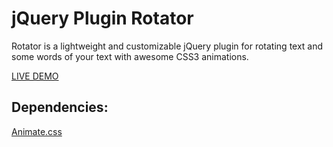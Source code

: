 jQuery Plugin Rotator 
=======

Rotator is a lightweight and customizable jQuery plugin for rotating text and some words of your text with awesome CSS3 animations.


<a href="http://ht2.pl/scripts/rotator/">LIVE DEMO</a>



<h2>Dependencies:</h2>

<a href="https://github.com/daneden/animate.css">Animate.css</a>

